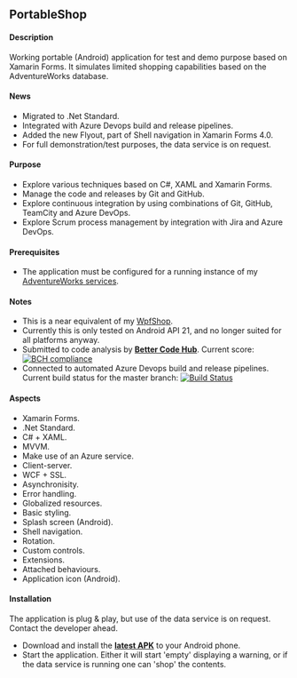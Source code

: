 ## PortableShop

#### Description
Working portable (Android) application for test and demo purpose based on Xamarin Forms. It simulates limited shopping capabilities based on the AdventureWorks database.

#### News
* Migrated to .Net Standard.
* Integrated with Azure Devops build and release pipelines.
* Added the new Flyout, part of Shell navigation in Xamarin Forms 4.0.
* For full demonstration/test purposes, the data service is on request.

#### Purpose
* Explore various techniques based on C#, XAML and Xamarin Forms.
* Manage the code and releases by Git and GitHub.
* Explore continuous integration by using combinations of Git, GitHub, TeamCity and Azure DevOps.
* Explore Scrum process management by integration with Jira and Azure DevOps.

#### Prerequisites
* The application must be configured for a running instance of my [AdventureWorks services](https://github.com/a-einstein/AdventureWorks/blob/master/README.md).

#### Notes
* This is a near equivalent of my [WpfShop](https://github.com/a-einstein/WpfShop).
* Currently this is only tested on Android API 21, and no longer suited for all platforms anyway.
* Submitted to code analysis by **[Better Code Hub](https://bettercodehub.com)**. Current score: [![BCH compliance](https://bettercodehub.com/edge/badge/a-einstein/PortableShop)](https://bettercodehub.com)
* Connected to automated Azure Devops build and release pipelines. Current build status for the master branch: [![Build Status](https://dev.azure.com/RcsProjects/PortableShop/_apis/build/status/Build%20APK?branchName=master)](https://dev.azure.com/RcsProjects/PortableShop/_build/latest?definitionId=13&branchName=master)

#### Aspects
* Xamarin Forms.
* .Net Standard.
* C# + XAML.
* MVVM.
* Make use of an Azure service.
* Client-server.
* WCF + SSL.
* Asynchronisity.
* Error handling.
* Globalized resources.
* Basic styling.
* Splash screen (Android).
* Shell navigation.
* Rotation.
* Custom controls.
* Extensions.
* Attached behaviours.
* Application icon (Android).

#### Installation
The application is plug & play, but use of the data service is on request. Contact the developer ahead. 
* Download and install the **[latest APK](https://rcsadventureworac85.blob.core.windows.net/portableshop-releases/latest/RCS.CyclOne.apk)** to your Android phone.
* Start the application. Either it will start 'empty' displaying a warning, or if the data service is running one can 'shop' the contents.

